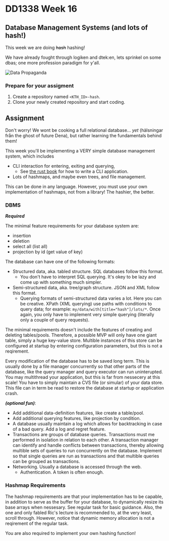 # DD1338 Week 16

## Database Management Systems (and lots of hash!)

This week we are doing ~~hash~~ hashing!

We have already fought through logiken and dtek:en, lets sprinkel on some dbas; one more profession paradigm for y'all. 

![Data Propaganda](https://pics.me.me/excel-2016-desktop-app-is-this-a-database-the-users-42255119.png)

### Prepare for your assigment

1) Create a repository named `<KTH_ID>-hash`.
2) Clone your newly created repository and start coding.

## Assignment

Don't worry! We wont be cooking a full relational database... _yet_ (hälsningar från the ghost of future Dena), but rather learning the fundamentals behind them!

This week you'll be implementing a VERY simple database management system, which includes
- CLI interaction for entering, exiting and querying,
  - See [the rust book](https://rust-cli.github.io/book/tutorial/index.html) for how to write a CLI application.
- Lots of hashmaps, and maybe even trees, and file management.

This can be done in any language. However, you must use your own implementation of hashmaps, not from a library! The hashier, the better.

### DBMS

***Required***

The minimal feature requirements for your database system are:
- insertion
- deletion
- select all (list all)
- projection by id (get value of key)

The database can have one of the following formats:
- Structured data, aka. tabled structure. SQL databases follow this format. 
  - You don't have to interpret SQL querying. It's okey to be lazy and come up with something much simpler.
- Semi-structured data, aka. tree/graph structure. JSON and XML follow this format. 
  - Querying formats of semi-structured data varies a lot. Here you can be creative. XPath (XML querying) use paths with conditions to query data; for example: `my/data/with[title="hash"]/lots/*`. Once again, you only have to implement very simple querying (literally only a couple of query requests).

The minimal requirements doesn't include the features of creating and deleting tables/pools. Therefore, a possible MVP will only have one giant table, simply a huge key-value store. Multible instances of this store can be configured at startup by entering configuration parameters, but this is not a reqirement. 

Every modification of the database has to be saved long term. This is usually done by a file manager concurrently so that other parts of the database, like the query manager and query executor can run uninterupted. You may multithread your application, but this is far from nessecery at this scale! You have to simply maintain a CVS file (or simular) of your data store. This file can in term be read to restore the database at startup or application crash. 

**_(optional fun)_**:
- Add additional data-definition features, like create a table/pool.
- Add additional querying features, like projection by condition.
- A database usually maintain a log which allows for backtracking in case of a bad query. Add a log and regret feature.
- Transactions are groups of database queries. Transactions must me performed in isolation in relation to each other. A transaction manager can identify and handle conflicts between transactions, thereby allowing multible sets of queries to run concurrently on the database. Implement so that single queries are run as transactions and that multible queries can be grouped as transactions. 
- Networking. Usually a database is accessed through the web. 
  - Authentication. A token is often enough.

### Hashmap Requirements

The hashmap requirements are that your implementation has to be capable, in addition to serve as the buffer for your database, to dynamically resize its base arrays when nessesary. See regular task for basic guidance. Also, the one and only fabled Ric's lecture is recommended to, at the very least, scroll through. However, notice that dynamic memory allocation is not a reqirement of the regular task. 

You are also required to implement your own hashing function!